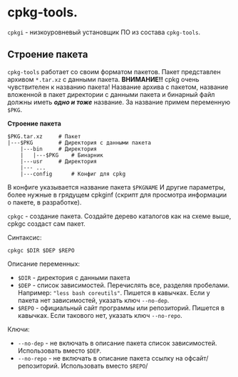 # cpkg-tools.

`cpkgi` - низкоуровневый установщик ПО из состава `cpkg-tools`.

## Строение пакета
`cpkg-tools` работает со своим форматом пакетов. Пакет представлен архивом `*.tar.xz` с данными пакета. **ВНИМАНИЕ!!** cpkg очень чувствителен к названию пакета! Название архива с пакетом, название вложенной в пакет директории с данными пакета и бинарный файл должны иметь ***одно и тоже*** название.
За название примем переменную `$PKG`.

**Строение пакета**
```
$PKG.tar.xz		# Пакет
|---$PKG		# Директория с данными пакета
    |---bin		# Директория
    |   |---$PKG	# Бинарник
    |---usr		# Директория
    |--- ...
    |---config		# Конфиг для cpkg
```

В конфиге указывается название пакета `$PKGNAME`
И другие параметры, более нужные в грядущем cpkginf (скрипт для просмотра информации о пакете, в разработке).


`cpkgc` - создание пакета. Создайте дерево каталогов как на схеме выше, cpkgc создаст сам пакет.

Синтаксис:
```
cpkgc $DIR $DEP $REPO
```

Описание переменных:
* `$DIR` - директория с данными пакета
* `$DEP` - список зависимостей. Перечислять все, разделяя пробелами. Например: `"less bash coreutils"`. Пишется в кавычках. Если у пакета нет зависимостей, указать ключ `--no-dep`.
* `$REPO` - официальный сайт программы или репозиторий. Пишется в кавычках. Если такового нет, указать ключ `--no-repo`.

Ключи:
* `--no-dep` - не включать в описание пакета список зависимостей. Использовать вместо `$DEP`.
* `--no-repo` - не включать в описание пакета ссылку на офсайт/репозиторий. Использовать вместо `$REPO`/

